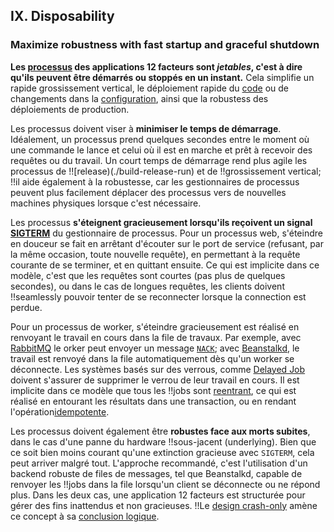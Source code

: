 ## IX. Disposability
### Maximize robustness with fast startup and graceful shutdown

**Les [processus](./processes) des applications 12 facteurs sont *jetables*, c'est à dire qu'ils peuvent être démarrés ou stoppés en un instant.** Cela simplifie un rapide grossissement vertical, le déploiement rapide du [code](./codebase) ou de changements dans la [configuration](./config), ainsi que la robustess des déploiements de production.

Les processus doivent viser à **minimiser le temps de démarrage**. Idéalement, un processus prend quelques secondes entre le moment où une commande le lance et celui où il est en marche et prêt à recevoir des requêtes ou du travail. Un court temps de démarrage rend plus agile les processus de !![release)(./build-release-run) et de !!grossissement vertical; !!il aide également à la robustesse, car les gestionnaires de processus peuvent plus facilement déplacer des processus vers de nouvelles machines physiques lorsque c'est nécessaire.

Les processus **s'éteignent gracieusement lorsqu'ils reçoivent un signal [SIGTERM](http://en.wikipedia.org/wiki/SIGTERM)** du gestionnaire de processus. Pour un processus web, s'éteindre en douceur se fait en arrêtant d'écouter sur le port de service (refusant, par la même occasion, toute nouvelle requête), en permettant à la requête courante de se terminer, et en quittant ensuite. Ce qui est implicite dans ce modèle, c'est que les requêtes sont courtes (pas plus de quelques secondes), ou dans le cas de longues requêtes, les clients doivent !!seamlessly pouvoir tenter de se reconnecter lorsque la connection est perdue.

Pour un processus de worker, s'éteindre gracieusement est réalisé en renvoyant le travail en cours dans la file de travaux. Par exemple, avec [RabbitMQ](http://www.rabbitmq.com/) le orker peut envoyer un message [`NACK`](http://www.rabbitmq.com/amqp-0-9-1-quickref.html#basic.nack); avec [Beanstalkd](http://kr.github.com/beanstalkd/), le travail est renvoyé dans la file automatiquement dès qu'un worker se déconnecte. Les systèmes basés sur des verrous, comme [Delayed Job](https://github.com/collectiveidea/delayed_job#readme) doivent s'assurer de supprimer le verrou de leur travail en cours. Il est implicite dans ce modèle que tous les !!jobs sont [reentrant](http://en.wikipedia.org/wiki/Reentrant_%28subroutine%29), ce qui est réalisé en entourant les résultats dans une transaction, ou en rendant l'opération[idempotente](http://en.wikipedia.org/wiki/Idempotence).

Les processus doivent également être **robustes face aux morts subites**, dans le cas d'une panne du hardware !!sous-jacent (underlying). Bien que ce soit bien moins courant qu'une extinction gracieuse avec  `SIGTERM`, cela peut arriver malgré tout. L'approche recommandé, c'est l'utilisation d'un backend robuste de files de messages, tel que Beanstalkd, capable de renvoyer les !!jobs dans la file lorsqu'un client se déconnecte ou ne répond plus. Dans les deux cas, une application 12 facteurs est structurée pour gérer des fins inattendus et non gracieuses. !!Le [design crash-only](http://lwn.net/Articles/191059/) amène ce concept à sa [conclusion logique](http://docs.couchdb.org/en/latest/intro/overview.html).


